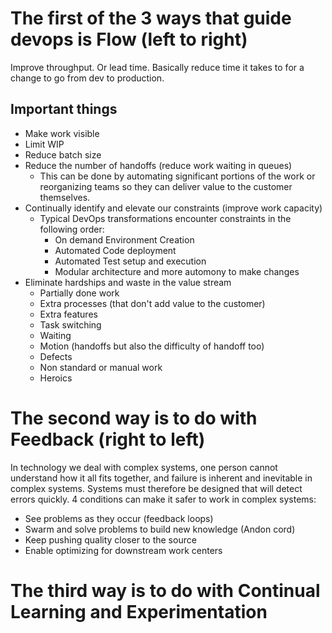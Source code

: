 # The first of the 3 ways that guide devops is Flow (left to right)

Improve throughput. Or lead time. Basically reduce time it takes to for a change to go from dev to production.

## Important things

- Make work visible
- Limit WIP
- Reduce batch size
- Reduce the number of handoffs (reduce work waiting in queues)
  - This can be done by automating significant portions of the work or reorganizing teams so they can deliver value to the customer themselves.
- Continually identify and elevate our constraints (improve work capacity)
  - Typical DevOps transformations encounter constraints in the following order:
    - On demand Environment Creation
    - Automated Code deployment
    - Automated Test setup and execution
    - Modular architecture and more automony to make changes
- Eliminate hardships and waste in the value stream
  - Partially done work
  - Extra processes (that don't add value to the customer)
  - Extra features
  - Task switching
  - Waiting
  - Motion (handoffs but also the difficulty of handoff too)
  - Defects
  - Non standard or manual work
  - Heroics

# The second way is to do with Feedback (right to left)

In technology we deal with complex systems, one person cannot understand how it all fits together, and failure is inherent and inevitable in complex systems.
Systems must therefore be designed that will detect errors quickly.
4 conditions can make it safer to work in complex systems:

- See problems as they occur (feedback loops)
- Swarm and solve problems to build new knowledge (Andon cord)
- Keep pushing quality closer to the source
- Enable optimizing for downstream work centers

# The third way is to do with Continual Learning and Experimentation
